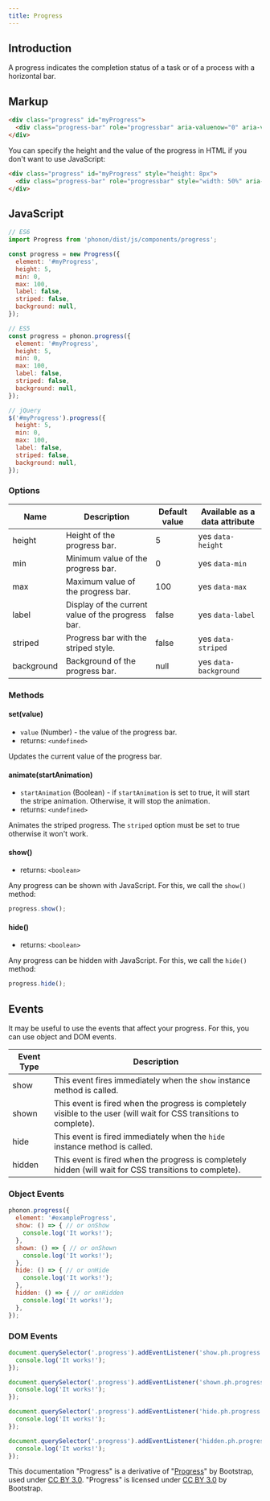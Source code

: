```yaml
---
title: Progress
---
```


## Introduction

A progress indicates the completion status of a task or of a process with a horizontal bar.

## Markup

```html
<div class="progress" id="myProgress">
  <div class="progress-bar" role="progressbar" aria-valuenow="0" aria-valuemin="0" aria-valuemax="100"></div>
</div>
```

You can specify the height and the value of the progress in HTML if you don't want to use JavaScript:

```html
<div class="progress" id="myProgress" style="height: 8px">
  <div class="progress-bar" role="progressbar" style="width: 50%" aria-valuenow="50" aria-valuemin="0" aria-valuemax="100"></div>
</div>
```

## JavaScript

```js
// ES6
import Progress from 'phonon/dist/js/components/progress';

const progress = new Progress({
  element: '#myProgress',
  height: 5,
  min: 0,
  max: 100,
  label: false,
  striped: false,
  background: null,
});

// ES5
const progress = phonon.progress({
  element: '#myProgress',
  height: 5,
  min: 0,
  max: 100,
  label: false,
  striped: false,
  background: null,
});

// jQuery
$('#myProgress').progress({
  height: 5,
  min: 0,
  max: 100,
  label: false,
  striped: false,
  background: null,
});
```

### Options

|     Name     |     Description      |     Default value      |     Available as a data attribute      |
|----------------|----------------------|-------------------------|-------------------------------------|
|    height      |  Height of the progress bar. | 5 | yes `data-height`
|    min      |  Minimum value of the progress bar. | 0 | yes `data-min`
|    max      |  Maximum value of the progress bar. | 100 | yes `data-max`
|    label      |  Display of the current value of the progress bar. | false | yes `data-label`
|    striped      |  Progress bar with the striped style. | false | yes `data-striped`
|    background      |  Background of the progress bar. | null | yes `data-background`


### Methods

#### set(value)

* `value` (Number) - the value of the progress bar.
* returns: `<undefined>`

Updates the current value of the progress bar.

#### animate(startAnimation)

* `startAnimation` (Boolean) - if `startAnimation` is set to true, it will start the stripe animation. Otherwise, it will stop the animation.
* returns: `<undefined>`

Animates the striped progress. The `striped` option must be set to true otherwise it won't work.

#### show()

* returns: `<boolean>`

Any progress can be shown with JavaScript. For this, we call the `show()` method:

```js
progress.show();
```

#### hide()

* returns: `<boolean>`

Any progress can be hidden with JavaScript. For this, we call the `hide()` method:

```js
progress.hide();
```

## Events

It may be useful to use the events that affect your progress.
For this, you can use object and DOM events.


|     Event Type     |     Description      |
|--------------------|----------------------|
|  show    |   This event fires immediately when the `show` instance method is called.   |
|  shown   |  This event is fired when the progress is completely visible to the user (will wait for CSS transitions to complete).    |
|  hide    |    This event is fired immediately when the `hide` instance method is called.   |
|  hidden  |   This event is fired when the progress is completely hidden (will wait for CSS transitions to complete).    |


### Object Events

```js
phonon.progress({
  element: '#exampleProgress',
  show: () => { // or onShow
    console.log('It works!');
  },
  shown: () => { // or onShown
    console.log('It works!');
  },
  hide: () => { // or onHide
    console.log('It works!');
  },
  hidden: () => { // or onHidden
    console.log('It works!');
  },
});
```

### DOM Events

```js
document.querySelector('.progress').addEventListener('show.ph.progress', () => {
  console.log('It works!');
});

document.querySelector('.progress').addEventListener('shown.ph.progress', () => {
  console.log('It works!');
});

document.querySelector('.progress').addEventListener('hide.ph.progress', () => {
  console.log('It works!');
});

document.querySelector('.progress').addEventListener('hidden.ph.progress', () => {
  console.log('It works!');
});
```

<div class="alert alert-secondary" role="alert">

This documentation "Progress" is a derivative of "[Progress](http://getbootstrap.com/docs/4.1/components/progress/)"
by Bootstrap, used under [CC BY 3.0](https://creativecommons.org/licenses/by/3.0/).
"Progress" is licensed under [CC BY 3.0](https://creativecommons.org/licenses/by/3.0/) by Bootstrap.
</div>
